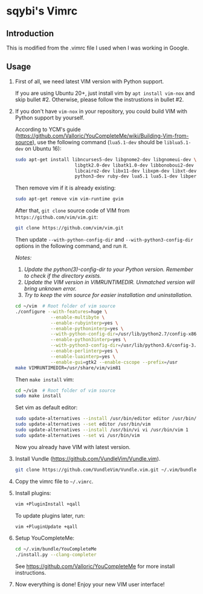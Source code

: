 sqybi's Vimrc
=============

Introduction
------------

This is modified from the .vimrc file I used when I was working in Google.

Usage
------

1. First of all, we need latest VIM version with Python support.

   If you are using Ubuntu 20+, just install vim by `apt install vim-nox` and skip bullet #2. Otherwise,
   please follow the instrustions in bullet #2.

2. If you don't have `vim-nox` in your repository, you could build VIM with Python support by yourself.

   According to YCM's guide (https://github.com/Valloric/YouCompleteMe/wiki/Building-Vim-from-source),
   use the following command (`lua5.1-dev` should be `liblua5.1-dev` on Ubuntu 16):

   ```sh
   sudo apt-get install libncurses5-dev libgnome2-dev libgnomeui-dev \
                         libgtk2.0-dev libatk1.0-dev libbonoboui2-dev \
                         libcairo2-dev libx11-dev libxpm-dev libxt-dev python-dev \
                         python3-dev ruby-dev lua5.1 lua5.1-dev libperl-dev git
   ```

   Then remove vim if it is already existing:

   ```sh
   sudo apt-get remove vim vim-runtime gvim
   ```

   After that, `git clone` source code of VIM from `https://github.com/vim/vim.git`:

   ```sh
   git clone https://github.com/vim/vim.git
   ```

   Then update `--with-python-config-dir` and `--with-python3-config-dir` options
   in the following command, and run it.

   *Notes:*

   1. *Update the python(3)-config-dir to your Python version. Remember to check if the directory exists.*
   2. *Update the VIM version in VIMRUNTIMEDIR. Unmatched version will bring unknown error.*
   3. *Try to keep the vim source for easier installation and uninstallation.*
   
   ```sh
   cd ~/vim  # Root folder of vim source
   ./configure --with-features=huge \
                --enable-multibyte \
                --enable-rubyinterp=yes \
                --enable-pythoninterp=yes \
                --with-python-config-dir=/usr/lib/python2.7/config-x86_64-linux-gnu \
                --enable-python3interp=yes \
                --with-python3-config-dir=/usr/lib/python3.6/config-3.6m-x86_64-linux-gnu \
                --enable-perlinterp=yes \
                --enable-luainterp=yes \
                --enable-gui=gtk2 --enable-cscope --prefix=/usr
   make VIMRUNTIMEDIR=/usr/share/vim/vim81
   ```

   Then `make install` vim:
 
   ```sh
   cd ~/vim  # Root folder of vim source
   sudo make install
   ```

   Set vim as default editor:

   ```sh
   sudo update-alternatives --install /usr/bin/editor editor /usr/bin/vim 1
   sudo update-alternatives --set editor /usr/bin/vim
   sudo update-alternatives --install /usr/bin/vi vi /usr/bin/vim 1
   sudo update-alternatives --set vi /usr/bin/vim
   ```

   Now you already have VIM with latest version.

3. Install Vundle (https://github.com/VundleVim/Vundle.vim).

   ```sh
   git clone https://github.com/VundleVim/Vundle.vim.git ~/.vim/bundle/Vundle.vim
   ```

4. Copy the vimrc file to `~/.vimrc`.

5. Install plugins:

   ```sh
   vim +PluginInstall +qall
   ```
   
   To update plugins later, run:

   ```sh
   vim +PluginUpdate +qall
   ```

6. Setup YouCompleteMe:

   ```sh
   cd ~/.vim/bundle/YouCompleteMe
   ./install.py --clang-completer
   ```

   See https://github.com/Valloric/YouCompleteMe for more install instructions.

7. Now everything is done! Enjoy your new VIM user interface!

